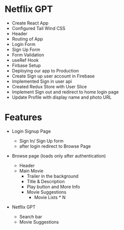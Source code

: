 # Netflix GPT 

- Create React App
- Configured Tail Wind CSS
- Header
- Routing of App
- Login Form 
- Sign Up Form 
- Form Validation
- useRef Hook
- Firbase Setup
- Deploying our app to Production 
- Create Sign up user account in Firebase
- Implemented Sign in user api
- Created Redux Store with User Slice
- Implement Sign out and redirect to home login page
- Update Profile with display name and photo URL


# Features 

- Login Signup Page
    - Sign In/ Sign Up form
    - after login redirect to Browse Page

- Browse page (loads only after authentication)
    - Header
    - Main Movie
        - Trailer in the background
        - Title & Description
        - Play button and More Info
        - Movie Suggestions
            - Movie Lists * N

- Netflix GPT
    - Search bar
    - Movie Suggestions
